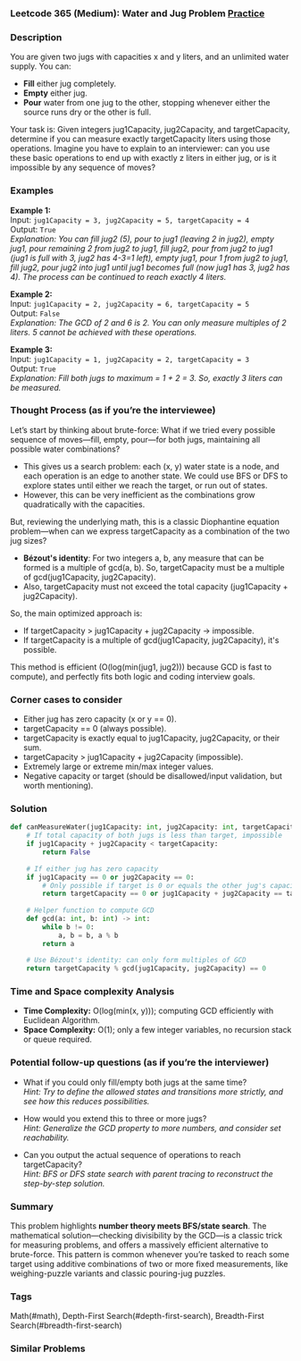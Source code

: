 ### Leetcode 365 (Medium): Water and Jug Problem [Practice](https://leetcode.com/problems/water-and-jug-problem)

### Description  
You are given two jugs with capacities x and y liters, and an unlimited water supply. You can:
- **Fill** either jug completely.
- **Empty** either jug.
- **Pour** water from one jug to the other, stopping whenever either the source runs dry or the other is full.

Your task is: Given integers jug1Capacity, jug2Capacity, and targetCapacity, determine if you can measure exactly targetCapacity liters using those operations. Imagine you have to explain to an interviewer: can you use these basic operations to end up with exactly z liters in either jug, or is it impossible by any sequence of moves?

### Examples  

**Example 1:**  
Input: `jug1Capacity = 3, jug2Capacity = 5, targetCapacity = 4`  
Output: `True`  
*Explanation: You can fill jug2 (5), pour to jug1 (leaving 2 in jug2), empty jug1, pour remaining 2 from jug2 to jug1, fill jug2, pour from jug2 to jug1 (jug1 is full with 3, jug2 has 4-3=1 left), empty jug1, pour 1 from jug2 to jug1, fill jug2, pour jug2 into jug1 until jug1 becomes full (now jug1 has 3, jug2 has 4). The process can be continued to reach exactly 4 liters.*

**Example 2:**  
Input: `jug1Capacity = 2, jug2Capacity = 6, targetCapacity = 5`  
Output: `False`  
*Explanation: The GCD of 2 and 6 is 2. You can only measure multiples of 2 liters. 5 cannot be achieved with these operations.*

**Example 3:**  
Input: `jug1Capacity = 1, jug2Capacity = 2, targetCapacity = 3`  
Output: `True`  
*Explanation: Fill both jugs to maximum = 1 + 2 = 3. So, exactly 3 liters can be measured.*

### Thought Process (as if you’re the interviewee)  

Let’s start by thinking about brute-force: What if we tried every possible sequence of moves—fill, empty, pour—for both jugs, maintaining all possible water combinations?  
- This gives us a search problem: each (x, y) water state is a node, and each operation is an edge to another state. We could use BFS or DFS to explore states until either we reach the target, or run out of states.
- However, this can be very inefficient as the combinations grow quadratically with the capacities.

But, reviewing the underlying math, this is a classic Diophantine equation problem—when can we express targetCapacity as a combination of the two jug sizes?  
- **Bézout's identity**: For two integers a, b, any measure that can be formed is a multiple of gcd(a, b). So, targetCapacity must be a multiple of gcd(jug1Capacity, jug2Capacity).
- Also, targetCapacity must not exceed the total capacity (jug1Capacity + jug2Capacity).

So, the main optimized approach is:
- If targetCapacity > jug1Capacity + jug2Capacity → impossible.
- If targetCapacity is a multiple of gcd(jug1Capacity, jug2Capacity), it's possible.

This method is efficient (O(log(min(jug1, jug2))) because GCD is fast to compute), and perfectly fits both logic and coding interview goals.

### Corner cases to consider  
- Either jug has zero capacity (x or y == 0).
- targetCapacity == 0 (always possible).
- targetCapacity is exactly equal to jug1Capacity, jug2Capacity, or their sum.
- targetCapacity > jug1Capacity + jug2Capacity (impossible).
- Extremely large or extreme min/max integer values.
- Negative capacity or target (should be disallowed/input validation, but worth mentioning).

### Solution

```python
def canMeasureWater(jug1Capacity: int, jug2Capacity: int, targetCapacity: int) -> bool:
    # If total capacity of both jugs is less than target, impossible
    if jug1Capacity + jug2Capacity < targetCapacity:
        return False
    
    # If either jug has zero capacity
    if jug1Capacity == 0 or jug2Capacity == 0:
        # Only possible if target is 0 or equals the other jug's capacity
        return targetCapacity == 0 or jug1Capacity + jug2Capacity == targetCapacity
    
    # Helper function to compute GCD
    def gcd(a: int, b: int) -> int:
        while b != 0:
            a, b = b, a % b
        return a
    
    # Use Bézout's identity: can only form multiples of GCD
    return targetCapacity % gcd(jug1Capacity, jug2Capacity) == 0
```

### Time and Space complexity Analysis  

- **Time Complexity:** O(log(min(x, y))); computing GCD efficiently with Euclidean Algorithm.
- **Space Complexity:** O(1); only a few integer variables, no recursion stack or queue required.

### Potential follow-up questions (as if you’re the interviewer)  

- What if you could only fill/empty both jugs at the same time?  
  *Hint: Try to define the allowed states and transitions more strictly, and see how this reduces possibilities.*

- How would you extend this to three or more jugs?  
  *Hint: Generalize the GCD property to more numbers, and consider set reachability.*

- Can you output the actual sequence of operations to reach targetCapacity?  
  *Hint: BFS or DFS state search with parent tracing to reconstruct the step-by-step solution.*

### Summary
This problem highlights **number theory meets BFS/state search**. The mathematical solution—checking divisibility by the GCD—is a classic trick for measuring problems, and offers a massively efficient alternative to brute-force. This pattern is common whenever you’re tasked to reach some target using additive combinations of two or more fixed measurements, like weighing-puzzle variants and classic pouring-jug puzzles.

### Tags
Math(#math), Depth-First Search(#depth-first-search), Breadth-First Search(#breadth-first-search)

### Similar Problems
